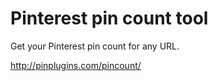 # Pinterest pin count tool

Get your Pinterest pin count for any URL.

http://pinplugins.com/pincount/

